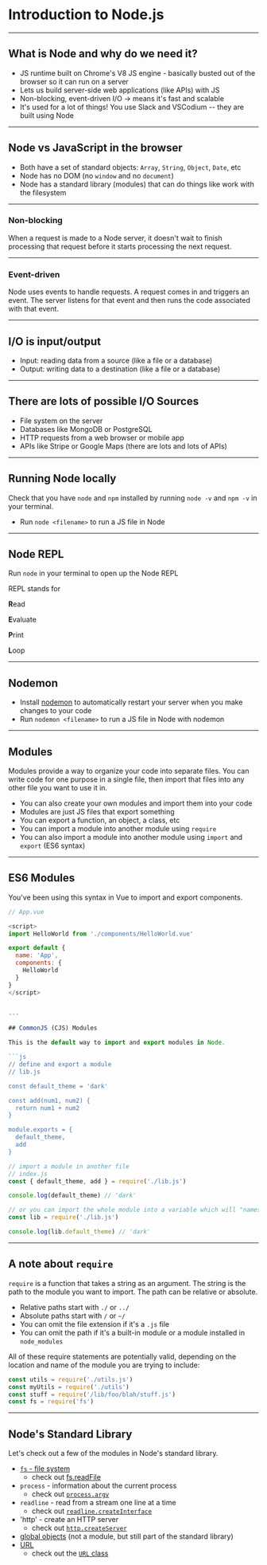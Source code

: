 # Introduction to Node.js

---

## What is Node and why do we need it?

- JS runtime built on Chrome's V8 JS engine - basically busted out of the browser so it can run on a server
- Lets us build server-side web applications (like APIs) with JS
- Non-blocking, event-driven I/O -> means it's fast and scalable
- It's used for a lot of things! You use Slack and VSCodium -- they are built using Node

---

## Node vs JavaScript in the browser

- Both have a set of standard objects: `Array`, `String`, `Object`, `Date`, etc
- Node has no DOM (no `window` and no `document`)
- Node has a standard library (modules) that can do things like work with the filesystem

---

### Non-blocking

When a request is made to a Node server, it doesn't wait to finish processing that request before it starts processing the next request.

---

### Event-driven

Node uses events to handle requests. A request comes in and triggers an event. The server listens for that event and then runs the code associated with that event.

---

## I/O is input/output

- Input: reading data from a source (like a file or a database)
- Output: writing data to a destination (like a file or a database)

---

## There are lots of possible I/O Sources

- File system on the server
- Databases like MongoDB or PostgreSQL
- HTTP requests from a web browser or mobile app
- APIs like Stripe or Google Maps (there are lots and lots of APIs)

---

## Running Node locally

Check that you have `node` and `npm` installed by running `node -v` and `npm -v` in your terminal.

- Run `node <filename>` to run a JS file in Node

---

## Node REPL

Run `node` in your terminal to open up the Node REPL

REPL stands for 

**R**ead

**E**valuate

**P**rint

**L**oop

---

## Nodemon

- Install [nodemon](https://nodemon.io/) to automatically restart your server when you make changes to your code
- Run `nodemon <filename>` to run a JS file in Node with nodemon

---

## Modules

Modules provide a way to organize your code into separate files. You can write code for one purpose in a single file, then import that files into any other file you want to use it in.

- You can also create your own modules and import them into your code
- Modules are just JS files that export something
- You can export a function, an object, a class, etc
- You can import a module into another module using `require`
- You can also import a module into another module using `import` and `export` (ES6 syntax)

---

## ES6 Modules

You've been using this syntax in Vue to import and export components.


```js
// App.vue

<script>
import HelloWorld from './components/HelloWorld.vue'

export default {
  name: 'App',
  components: {
    HelloWorld
  }
}
</script>
```

```js

---

## CommonJS (CJS) Modules

This is the default way to import and export modules in Node.

```js
// define and export a module
// lib.js

const default_theme = 'dark'

const add(num1, num2) {
  return num1 + num2
}

module.exports = {
  default_theme,
  add
}
```

```js
// import a module in another file
// index.js
const { default_theme, add } = require('./lib.js')

console.log(default_theme) // 'dark'

// or you can import the whole module into a variable which will "namespace" all the exported values
const lib = require('./lib.js')

console.log(lib.default_theme) // 'dark'
```

---

## A note about `require`

`require` is a function that takes a string as an argument. The string is the path to the module you want to import. The path can be relative or absolute.

- Relative paths start with `./` or `../`
- Absolute paths start with `/` or `~/`
- You can omit the file extension if it's a `.js` file
- You can omit the path if it's a built-in module or a module installed in `node_modules`

All of these require statements are potentially valid, depending on the location and name of the module you are trying to include:

```js
const utils = require('./utils.js')
const myUtils = require('./utils')
const stuff = require('/lib/foo/blah/stuff.js')
const fs = require('fs')
```

---

## Node's Standard Library

Let's check out a few of the modules in Node's standard library.

- [`fs` - file system](https://nodejs.org/docs/latest/api/fs.html)
  - check out [fs.readFile](https://nodejs.org/docs/latest/api/fs.html#fsreadfilepath-options-callback)
- `process` - information about the current process
  - check out [`process.argv`](https://nodejs.org/docs/latest/api/process.html#processargv)
- `readline` - read from a stream one line at a time
  - check out [`readline.createInterface`](https://nodejs.org/docs/latest/api/readline.html#readline_readline_createinterface_options)
- 'http' - create an HTTP server
  - check out [`http.createServer`](https://nodejs.org/docs/latest/api/http.html#http_http_createserver_options_requestlistener)
- [global objects](https://nodejs.org/docs/latest/api/globals.html#global-objects) (not a module, but still part of the standard library)
- [URL](https://nodejs.org/docs/latest/api/url.html#url)
  - check out the [`URL` class](https://nodejs.org/docs/latest/api/url.html#class-url)
